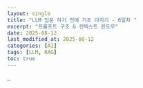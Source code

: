 ```yaml
---
layout: single
title: "LLM 입문 하기 전에 기초 다지기 - 6일차 "
excerpt: "프롬프트 구조 & 컨텍스트 윈도우"
date: 2025-08-12
last_modified_at: 2025-08-12
categories: [AI]
tags: [LLM, RAG]
toc: true
---
```


..
